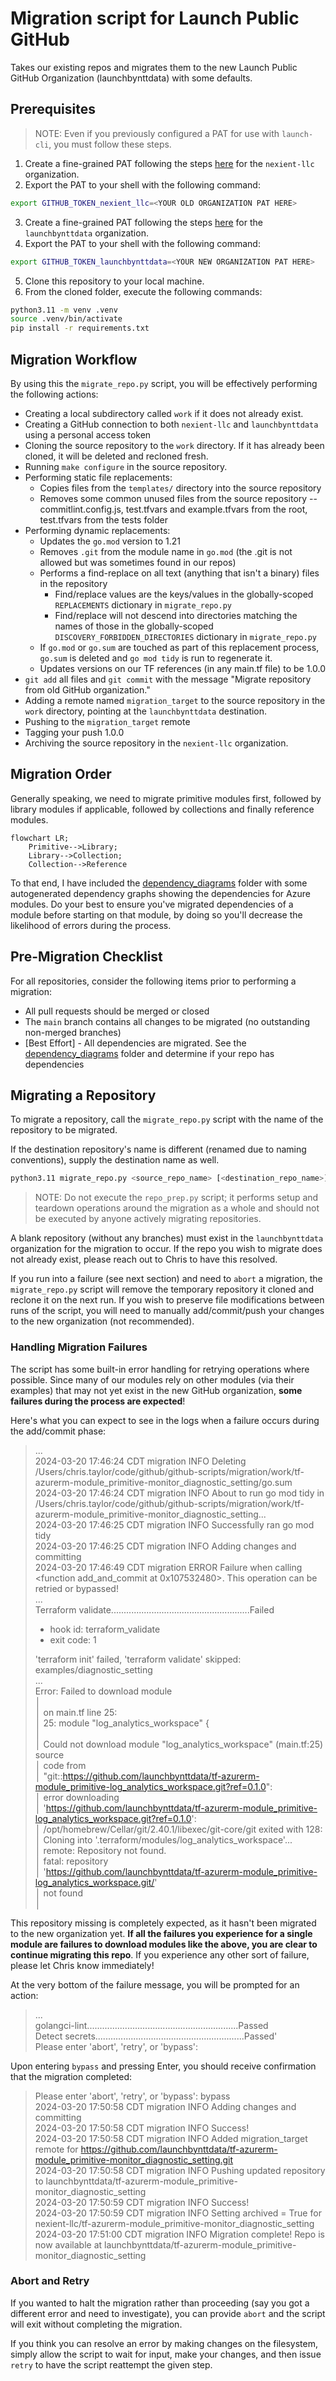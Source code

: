 # Migration script for Launch Public GitHub 

Takes our existing repos and migrates them to the new Launch Public GitHub Organization (launchbynttdata) with some defaults.

## Prerequisites

> NOTE: Even if you previously configured a PAT for use with `launch-cli`, you must follow these steps.

1. Create a fine-grained PAT following the steps [here](https://github.com/nexient-llc/launch-cli/blob/main/docs/generating-a-token.md) for the `nexient-llc` organization.
2. Export the PAT to your shell with the following command:

```sh
export GITHUB_TOKEN_nexient_llc=<YOUR OLD ORGANIZATION PAT HERE>
```

3. Create a fine-grained PAT following the steps [here](https://github.com/nexient-llc/launch-cli/blob/main/docs/generating-a-token.md) for the `launchbynttdata` organization.
4. Export the PAT to your shell with the following command:

```sh
export GITHUB_TOKEN_launchbynttdata=<YOUR NEW ORGANIZATION PAT HERE>
```
5. Clone this repository to your local machine.
6. From the cloned folder, execute the following commands:

```sh
python3.11 -m venv .venv
source .venv/bin/activate
pip install -r requirements.txt
```

## Migration Workflow

By using this the `migrate_repo.py` script, you will be effectively performing the following actions:

- Creating a local subdirectory called `work` if it does not already exist.
- Creating a GitHub connection to both `nexient-llc` and `launchbynttdata` using a personal access token
- Cloning the source repository to the `work` directory. If it has already been cloned, it will be deleted and recloned fresh.
- Running `make configure` in the source repository.
- Performing static file replacements:
    - Copies files from the `templates/` directory into the source repository
    - Removes some common unused files from the source repository -- commitlint.config.js, test.tfvars and example.tfvars from the root, test.tfvars from the tests folder
- Performing dynamic replacements:
    - Updates the `go.mod` version to 1.21
    - Removes `.git` from the module name in `go.mod` (the .git is not allowed but was sometimes found in our repos)
    - Performs a find-replace on all text (anything that isn't a binary) files in the repository
        - Find/replace values are the keys/values in the globally-scoped `REPLACEMENTS` dictionary in `migrate_repo.py`
        - Find/replace will not descend into directories matching the names of those in the globally-scoped `DISCOVERY_FORBIDDEN_DIRECTORIES` dictionary in `migrate_repo.py`
    - If `go.mod` or `go.sum` are touched as part of this replacement process, `go.sum` is deleted and `go mod tidy` is run to regenerate it.
    - Updates versions on our TF references (in any main.tf file) to be 1.0.0
- `git add` all files and `git commit` with the message "Migrate repository from old GitHub organization."
- Adding a remote named `migration_target` to the source repository in the `work` directory, pointing at the `launchbynttdata` destination.
- Pushing to the `migration_target` remote
- Tagging your push 1.0.0
- Archiving the source repository in the `nexient-llc` organization.

## Migration Order

Generally speaking, we need to migrate primitive modules first, followed by library modules if applicable, followed by collections and finally reference modules. 

```mermaid
flowchart LR;
    Primitive-->Library;
    Library-->Collection;
    Collection-->Reference
```

To that end, I have included the [dependency_diagrams](./dependency_diagrams/) folder with some autogenerated dependency graphs showing the dependencies for Azure modules. Do your best to ensure you've migrated dependencies of a module before starting on that module, by doing so you'll decrease the likelihood of errors during the process.

## Pre-Migration Checklist

For all repositories, consider the following items prior to performing a migration:

- All pull requests should be merged or closed
- The `main` branch contains all changes to be migrated (no outstanding non-merged branches)
- [Best Effort] - All dependencies are migrated. See the [dependency_diagrams](./dependency_diagrams/) folder and determine if your repo has dependencies

## Migrating a Repository

To migrate a repository, call the `migrate_repo.py` script with the name of the repository to be migrated.

If the destination repository's name is different (renamed due to naming conventions), supply the destination name as well.

```sh
python3.11 migrate_repo.py <source_repo_name> [<destination_repo_name>]
```

> NOTE: Do not execute the `repo_prep.py` script; it performs setup and teardown operations around the migration as a whole and should not be executed by anyone actively migrating repositories.

A blank repository (without any branches) must exist in the `launchbynttdata` organization for the migration to occur. If the repo you wish to migrate does not already exist, please reach out to Chris to have this resolved.

If you run into a failure (see next section) and need to `abort` a migration, the `migrate_repo.py` script will remove the temporary repository it cloned and reclone it on the next run. If you wish to preserve file modifications between runs of the script, you will need to manually add/commit/push your changes to the new organization (not recommended). 

### Handling Migration Failures

The script has some built-in error handling for retrying operations where possible. Since many of our modules rely on other modules (via their examples) that may not yet exist in the new GitHub organization, **some failures during the process are expected**!

Here's what you can expect to see in the logs when a failure occurs during the add/commit phase:

> ...  
> 2024-03-20 17:46:24 CDT migration       INFO    Deleting /Users/chris.taylor/code/github/github-scripts/migration/work/tf-azurerm-module_primitive-monitor_diagnostic_setting/go.sum  
> 2024-03-20 17:46:24 CDT migration       INFO    About to run go mod tidy in /Users/chris.taylor/code/github/github-scripts/migration/work/tf-azurerm-module_primitive-monitor_diagnostic_setting...  
> 2024-03-20 17:46:25 CDT migration       INFO    Successfully ran go mod tidy  
> 2024-03-20 17:46:25 CDT migration       INFO    Adding changes and committing  
> 2024-03-20 17:46:49 CDT migration       ERROR   Failure when calling <function add_and_commit at 0x107532480>. This operation can be retried or bypassed!  
> ...  
> Terraform validate.......................................................Failed  
> - hook id: terraform_validate  
> - exit code: 1  
>   
> 'terraform init' failed, 'terraform validate' skipped: examples/diagnostic_setting  
> ...  
> Error: Failed to download module  
> │   
> │   on main.tf line 25:  
> │   25: module "log_analytics_workspace" {  
> │   
> │ Could not download module "log_analytics_workspace" (main.tf:25) source  
> │ code from  
> │ "git::https://github.com/launchbynttdata/tf-azurerm-module_primitive-log_analytics_workspace.git?ref=0.1.0":  
> │ error downloading  
> │ 'https://github.com/launchbynttdata/tf-azurerm-module_primitive-log_analytics_workspace.git?ref=0.1.0':  
> │ /opt/homebrew/Cellar/git/2.40.1/libexec/git-core/git exited with 128:  
> │ Cloning into '.terraform/modules/log_analytics_workspace'...  
> │ remote: Repository not found.  
> │ fatal: repository  
> │ 'https://github.com/launchbynttdata/tf-azurerm-module_primitive-log_analytics_workspace.git/'  
> │ not found  
> │   

This repository missing is completely expected, as it hasn't been migrated to the new organization yet. **If all the failures you experience for a single module are failures to download modules like the above, you are clear to continue migrating this repo**. If you experience any other sort of failure, please let Chris know immediately!

At the very bottom of the failure message, you will be prompted for an action:

> ...  
> golangci-lint............................................................Passed  
> Detect secrets...........................................................Passed'  
> Please enter 'abort', 'retry', or 'bypass':  

Upon entering `bypass` and pressing Enter, you should receive confirmation that the migration completed:

> Please enter 'abort', 'retry', or 'bypass': bypass  
> 2024-03-20 17:50:58 CDT migration       INFO    Adding changes and committing  
> 2024-03-20 17:50:58 CDT migration       INFO    Success!  
> 2024-03-20 17:50:58 CDT migration       INFO    Added migration_target remote for https://github.com/launchbynttdata/tf-azurerm-module_primitive-monitor_diagnostic_setting.git  
> 2024-03-20 17:50:58 CDT migration       INFO    Pushing updated repository to launchbynttdata/tf-azurerm-module_primitive-monitor_diagnostic_setting  
> 2024-03-20 17:50:59 CDT migration       INFO    Success!  
> 2024-03-20 17:50:59 CDT migration       INFO    Setting archived = True for nexient-llc/tf-azurerm-module_primitive-monitor_diagnostic_setting  
> 2024-03-20 17:51:00 CDT migration       INFO    Migration complete! Repo is now available at launchbynttdata/tf-azurerm-module_primitive-monitor_diagnostic_setting  

### Abort and Retry

If you wanted to halt the migration rather than proceeding (say you got a different error and need to investigate), you can provide `abort` and the script will exit without completing the migration. 

If you think you can resolve an error by making changes on the filesystem, simply allow the script to wait for input, make your changes, and then issue `retry` to have the script reattempt the given step.